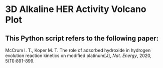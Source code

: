 # 3D Alkaline HER Activity Volcano Plot

This Python script refers to the following paper:
-------------------------------------------------
McCrum I. T., Koper M. T. The role of adsorbed hydroxide in hydrogen evolution reaction kinetics on modified platinum[J], _Nat. Energy_, 2020, 5(11):891-899.
